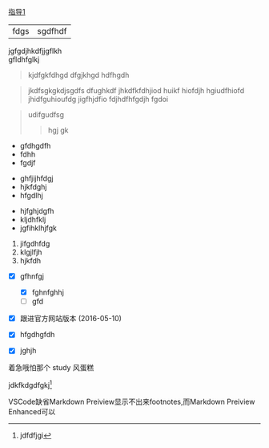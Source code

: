 
[指导1](http://www.ituring.com.cn/article/504)


<table>
    <tr>
        <td>fdgs</td>
        <td>sgdfhdf</td>
    </tr>
</table>


jgfgdjhkdfjjgflkh<br>gfldhfglkj

> kjdfgkfdhgd
> dfgjkhgd
> hdfhgdh

> jkdfsgkgkdjsgdfs  dfughkdf jhkdfkfdhjiod huikf hiofdjh hgiudfhiofd jhidfguhioufdg jigfhjdfio fdjhdfhfgdjh fgdoi


> udifgudfsg
>> hgj gk


* gfdhgdfh
* fdhh 
* fgdjf

+ ghfjijhfdgj
+ hjkfdghj
+ hfgdlhj 

- hjfghjdgfh
- kljdhfklj
- jgfihklhjfgk

1. jifgdhfdg
2. klgjlfjh
3. hjkfdh

- [x] gfhnfgj 
    - [x] fghnfghhj
    - [ ] gfd  

- [x] 跟进官方网站版本 (2016-05-10)
- [x] hfgdhgfdh
- [X] jghjh



着急哦怕那个 study 风蛋糕



jdkfkdgdfgkj[^1]

VSCode缺省Markdown Preiview显示不出来footnotes,而Markdown Preiview Enhanced可以 

[^1]: jdfdfjgi